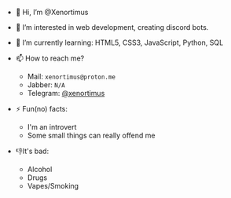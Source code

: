 - 👋 Hi, I’m @Xenortimus
- 👀 I’m interested in web development, creating discord bots. 
- 🌱 I’m currently learning: HTML5, CSS3, JavaScript, Python, SQL
- 📫 How to reach me?
  - Mail: `xenortimus@proton.me`
  - Jabber: `N/A`
  - Telegram: [@xenortimus](https://t.me/xenortimus)
  
- ⚡ Fun(no) facts:
  - I'm an introvert
  - Some small things can really offend me

- 👎It's bad:
  - Alcohol
  - Drugs
  - Vapes/Smoking
